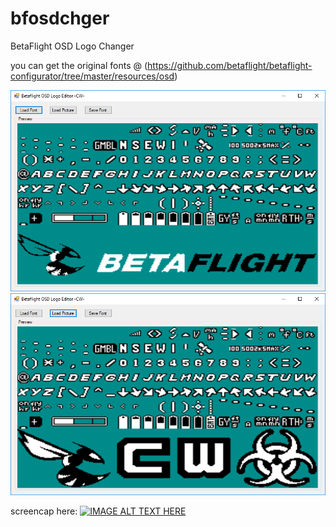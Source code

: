 # bfosdchger
BetaFlight OSD Logo Changer

you can get the original fonts @ (https://github.com/betaflight/betaflight-configurator/tree/master/resources/osd)

![alt text](https://github.com/anunique/bfosdchger/blob/master/screenies/screenie1.png?raw=true)
![alt text](https://github.com/anunique/bfosdchger/blob/master/screenies/screenie2.png?raw=true)

screencap here:
[![IMAGE ALT TEXT HERE](https://img.youtube.com/vi/YZeJQGvOoNE/0.jpg)](https://www.youtube.com/watch?v=YZeJQGvOoNE)
